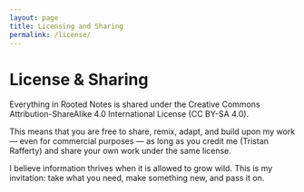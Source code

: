 ```yaml
---
layout: page
title: Licensing and Sharing
permalink: /license/
---
```


# License & Sharing
Everything in Rooted Notes is shared under the Creative Commons Attribution-ShareAlike 4.0 International License (CC BY-SA 4.0).

This means that you are free to share, remix, adapt, and build upon my work — even for commercial purposes — as long as you credit me (Tristan Rafferty) and share your own work under the same license.

I believe information thrives when it is allowed to grow wild. This is my invitation: take what you need, make something new, and pass it on.
